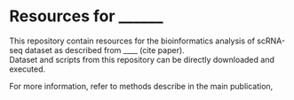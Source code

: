 # Resources for ______

This repository contain resources for the bioinformatics analysis of scRNA-seq dataset as described from ____ (cite paper).  
Dataset and scripts from this repository can be directly downloaded and executed.  

For more information, refer to methods describe in the main publication,
